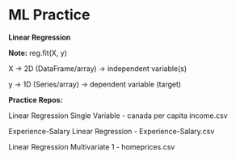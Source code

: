 # ML Practice

**Linear Regression**

**Note:** reg.fit(X, y)

X → 2D (DataFrame/array) → independent variable(s)

y → 1D (Series/array) → dependent variable (target)

**Practice Repos:**

Linear Regression Single Variable - canada per capita income.csv

Experience-Salary Linear Regression - Experience-Salary.csv

Linear Regression Multivariate 1 - homeprices.csv
